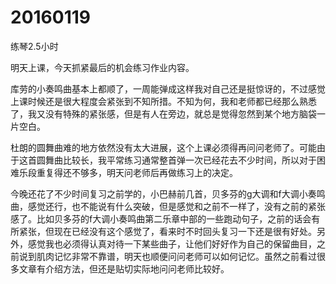 # 20160119

练琴2.5小时

明天上课，今天抓紧最后的机会练习作业内容。

库劳的小奏鸣曲基本上都顺了，一周能弹成这样我对自己还是挺惊讶的，不过感觉上课时候还是很大程度会紧张到不知所措。不知为何，我和老师都已经那么熟悉了，我又没有特殊的紧张感，但是有人在旁边，就总是觉得忽然到某个地方脑袋一片空白。

杜朗的圆舞曲难的地方依然没有太大进展，这个上课必须得再问问老师了。可能由于这首圆舞曲比较长，我平常练习通常整首弹一次已经花去不少时间，所以对于困难乐段重复得还不够多，明天问老师后再做练习上的决定。

今晚还花了不少时间复习之前学的，小巴赫前几首，贝多芬的g大调和f大调小奏鸣曲，感觉还行，也不能说有什么突破，但是感觉和之前不一样了，没有之前的紧张感了。比如贝多芬的f大调小奏鸣曲第二乐章中部的一些跑动句子，之前的话会有所紧张，但现在已经没有这个感觉了，看来时不时回头复习一下还是很有好处。另外，感觉我也必须得认真对待一下某些曲子，让他们好好作为自己的保留曲目，之前说到肌肉记忆非常不靠谱，明天也顺便问问老师可以如何记忆。虽然之前看过很多文章有介绍方法，但还是贴切实际地问问老师比较好。